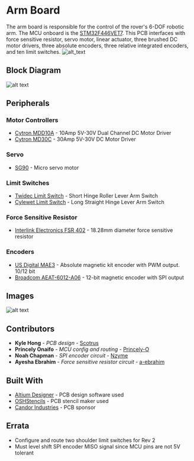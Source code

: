 # Arm Board

The arm board is responsible for the control of the rover's 6-DOF robotic arm. The MCU onboard is the [STM32F446VET7](https://www.st.com/resource/en/datasheet/stm32f446re.pdf). This PCB interfaces with force sensitive resistor, servo motor, linear actuator, three brushed DC motor drivers, three absolute encoders, three relative integrated encoders, and ten limit switches.
![alt_text](https://github.com/uwrobotics/MarsRover2020-PCB/blob/master/Projects/Arm/Rev1/Arm_Render.png)

## Block Diagram

![alt text](https://github.com/uwrobotics/MarsRover2020-PCB/blob/master/Projects/Arm/Rev1/ArmBlockDiagram.png)

## Peripherals

### Motor Controllers

* [Cytron MDD10A](https://www.cytron.io/p-10amp-5v-30v-dc-motor-driver-2-channels) - 10Amp 5V-30V Dual Channel DC Motor Driver
* [Cytron MD30C](https://www.cytron.io/p-30amp-5v-30v-dc-motor-driver) - 30Amp 5V-30V DC Motor Driver

### Servo

* [SG90](http://www.ee.ic.ac.uk/pcheung/teaching/DE1_EE/stores/sg90_datasheet.pdf) - Micro servo motor


### Limit Switches

* [Twidec Limit Switch](https://www.amazon.ca/gp/product/B07NVDXGPS/ref=ppx_yo_dt_b_search_asin_title?ie=UTF8&psc=1) - Short Hinge Roller Lever Arm Switch
* [Cylewet Limit Switch](https://www.amazon.ca/gp/product/B07DGX5Q1Q/ref=ppx_yo_dt_b_search_asin_title?ie=UTF8&psc=1) - Long Straight Hinge Lever Arm Switch

### Force Sensitive Resistor

* [Interlink Electronics FSR 402](https://cdn.sparkfun.com/assets/8/a/1/2/0/2010-10-26-DataSheet-FSR402-Layout2.pdf) - 18.28mm diameter force sensitive resistor


### Encoders

* [US Digital MAE3](https://www.usdigital.com/products/encoders/absolute/magnetic/MAE3) - Absolute magnetic kit encoder with PWM output. 10/12 bit
* [Broadcom AEAT-6012-A06](https://www.broadcom.com/products/motion-control-encoders/magnetic-encoders/aeat-6012-a06) - 12-bit magnetic encoder with SPI output

## Images

![alt text](https://github.com/uwrobotics/MarsRover2020-PCB/blob/master/Projects/Arm/Rev1/Board_Topview.JPG)

## Contributors

* **Kyle Hong** - *PCB design* - [Scotrus](https://github.com/Scotrus)
* **Princely Onaifo** - *MCU config and routing* - [Princely-O](https://github.com/Princely-O)
* **Noah Chapman** - *SPI encoder circuit* - [Nzyme](https://github.com/Nzyme)
* **Ayesha Ebrahim** - *Force sensitive resistor circuit* - [a-ebrahim](https://github.com/a-ebrahim)


## Built With

* [Altium Designer](https://www.altium.com/) - PCB design software used
* [OSHStencils](https://www.oshstencils.com/) - PCB stencil maker used
* [Candor Industries](https://www.candorind.com/) - PCB sponsor


## Errata

* Configure and route two shoulder limit switches for Rev 2
* Must level shift SPI encoder MISO signal since MCU pins are not 5V tolerant
